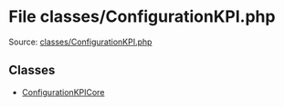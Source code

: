 File classes/ConfigurationKPI.php
=========

Source: [classes/ConfigurationKPI.php](https://github.com/PrestaShop/PrestaShop/blob/1.6.0.2/classes/ConfigurationKPI.php)


Classes
-------

* [ConfigurationKPICore](class.ConfigurationKPICore.md)

